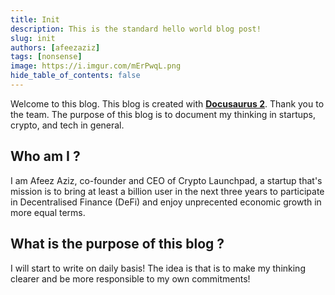 ```yaml
---
title: Init
description: This is the standard hello world blog post!
slug: init
authors: [afeezaziz]
tags: [nonsense]
image: https://i.imgur.com/mErPwqL.png
hide_table_of_contents: false
---
```


Welcome to this blog. This blog is created with [**Docusaurus 2**](https://docusaurus.io/). Thank you to the team. The purpose of this blog is to document my thinking in startups, crypto, and tech in general.

<!--truncate-->

## Who am I ?

I am Afeez Aziz, co-founder and CEO of Crypto Launchpad, a startup that's mission is to bring at least a billion user in the next three years to participate in Decentralised Finance (DeFi) and enjoy unprecented economic growth in more equal terms.

## What is the purpose of this blog ?

I will start to write on daily basis! The idea is that is to make my thinking clearer and be more responsible to my own commitments!